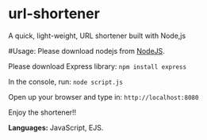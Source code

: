 # url-shortener
A quick, light-weight, URL shortener built with Node,js

#Usage:
Please download nodejs from [NodeJS](https://nodejs.org).

Please download Express library:
``` npm install express ```

In the console, run:
``` node script.js ```

Open up your browser and type in:
``` http://localhost:8080 ```


Enjoy the shortener!!

**Languages:** JavaScript, EJS.
